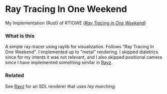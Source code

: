 # Ray Tracing In One Weekend

My Implementation (Rust) of RTIOWE ([_Ray Tracing in One
Weekend_](https://raytracing.github.io/books/RayTracingInOneWeekend.html))

### What is this

A simple ray-tracer using raylib for visualization. Follows "Ray Tracing In One
Weekend". I implemented up to "metal" rendering. I skipped dialetrics since for
my intents it was not relevant, and I also skipped positional camera since I have
implemented something similar in [Rayz](https://github.com/SamuelYvon/rayz).

### Related

See [Rayz](https://github.com/SamuelYvon/rayz) for an SDL renderer that uses _ray marching_.
